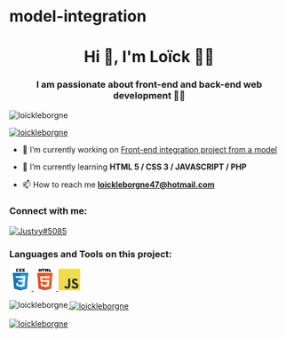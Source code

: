 # model-integration

 <h1 align="center">Hi 👋, I'm Loïck 🧙‍♂️</h1>
<h3 align="center">I am passionate about front-end and back-end web development 👨‍💻</h3>

<p align="left"> <img src="https://komarev.com/ghpvc/?username=loickleborgne&label=Profile%20views&color=0e75b6&style=flat" alt="loickleborgne" /> </p>

<p align="left"> <a href="https://github.com/ryo-ma/github-profile-trophy"><img src="https://github-profile-trophy.vercel.app/?username=loickleborgne" alt="loickleborgne" /></a> </p>

- 🔭 I’m currently working on [Front-end integration project from a model](https://github.com/LoickLeBorgne/model-integration)

- 🌱 I’m currently learning **HTML 5 / CSS 3 / JAVASCRIPT / PHP**

- 📫 How to reach me **loickleborgne47@hotmail.com**

<h3 align="left">Connect with me:</h3>
<p align="left">
<a href="https://discord.gg/Justyy#5085" target="blank"><img align="center" src="https://raw.githubusercontent.com/rahuldkjain/github-profile-readme-generator/master/src/images/icons/Social/discord.svg" alt="Justyy#5085" height="30" width="40" /></a>
</p>

<h3 align="left">Languages and Tools on this project:</h3>
<p align="left"> <a href="https://www.w3schools.com/css/" target="_blank" rel="noreferrer"> <img src="https://raw.githubusercontent.com/devicons/devicon/master/icons/css3/css3-original-wordmark.svg" alt="css3" width="40" height="40"/> </a> <a href="https://www.w3.org/html/" target="_blank" rel="noreferrer"> <img src="https://raw.githubusercontent.com/devicons/devicon/master/icons/html5/html5-original-wordmark.svg" alt="html5" width="40" height="40"/> </a> <a href="https://developer.mozilla.org/en-US/docs/Web/JavaScript" target="_blank" rel="noreferrer"> <img src="https://raw.githubusercontent.com/devicons/devicon/master/icons/javascript/javascript-original.svg" alt="javascript" width="40" height="40"/> </a> <a href="https://www.linux.org/" target="_blank" rel="noreferrer"></p>

<p><img align="left" src="https://github-readme-stats.vercel.app/api/top-langs?username=loickleborgne&show_icons=true&locale=en&layout=compact" alt="loickleborgne" /></p>

<p>&nbsp;<img align="center" src="https://github-readme-stats.vercel.app/api?username=loickleborgne&show_icons=true&locale=en" alt="loickleborgne" /></p>

<p><img align="center" src="https://github-readme-streak-stats.herokuapp.com/?user=loickleborgne&" alt="loickleborgne" /></p>
